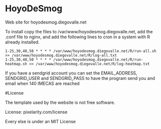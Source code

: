 # HoyoDeSmog

Web site for hoyodesmog.diegovalle.net

To install copy the files to /var/www/hoyodesmog.diegovalle.net, add
the .conf file to nginx, and add the following lines to cron in a
system with R already installed.

```{sh}
1-25,30,40,50 * * * * /var/www/hoyodesmog.diegovalle.net/R/run-all.sh >> /var/www/hoyodesmog.diegovalle.net/R/log-all.txt
1-25,30,40,50 * * * * /var/www/hoyodesmog.diegovalle.net/R/run-heatmap.sh >> /var/www/hoyodesmog.diegovalle.net/R/log-heatmap.txt
```

If you have a sendgrid account you can set the EMAIL_ADDRESS,
SENDGRID_USER and SENDGRID_PASS to have the program send you and email
when 140 IMECAS are reached

#License

The template used by the website is not free software.

License: pixelarity.com/license

Every else is under an MIT License
